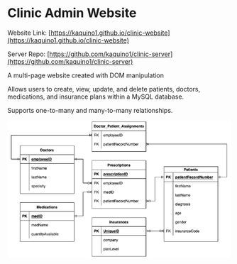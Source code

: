 # Clinic Admin Website

Website Link: [https://kaquino1.github.io/clinic-website](https://kaquino1.github.io/clinic-website)

Server Repo: [https://github.com/kaquino1/clinic-server](https://github.com/kaquino1/clinic-server)

A multi-page website created with DOM manipulation

Allows users to create, view, update, and delete patients, doctors, medications, and insurance plans within a MySQL database.

Supports one-to-many and many-to-many relationships.

![ERD diagram](https://github.com/kaquino1/clinic-website/blob/main/ERD.png?raw=true)
